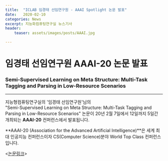 ```yaml
---
title:  "ICLAB 임경태 선임연구원 - AAAI Spotlight 논문 발표"
date:   2020-02-10 
categories: News
excerpt: 지능화컴퓨팅연구실 뉴스기사
header:
    teaser: assets/images/posts/AAAI.jpg

---
```


# 임경태 선임연구원 AAAI-20 논문 발표
### Semi-Supervised Learning on Meta Structure: Multi-Task Tagging and Parsing in Low-Resource Scenarios
---

지능형컴퓨팅연구실의 '임경태 선임연구원'님의 <br>
"Semi-Supervised Learning on Meta Structure: Multi-Task Tagging and Parsing in Low-Resource Scenarios"
논문이 20년 2월 7일에서 12일까지 5일간 개최되는 **AAAI-20** 컨퍼런스에서 발표됩니다. <br>

**AAAI-20 (Association for the Advanced Artificial Intelligence)**은 세계 최대 인공지능 컨퍼런스이자 CS(Computer Science)분야 World Top Class 컨퍼런스입니다.

<[논문링크](https://scholar.google.com/scholar?hl=ko&as_sdt=0%2C5&q=Semi-Supervised+Learning+on+Meta+Structure%3A+Multi-Task+Tagging+and+Parsing+in+Low-Resource+Scenarios&btnG=)>

